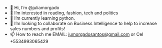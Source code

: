 - 👋 Hi, I’m @juliamorgado
- 👀 I’m interested in reading, fashion, tech and politics
- 🌱 I’m currently learning python.
- 💞️ I’m looking to collaborate on Business Intelligence to help to increase sales numbers and profits!
- 📫 How to reach me EMAIL: jumorgadosantos@gmail.com or Cel +5534993065429

<!---
juliamorgado/juliamorgado is a ✨ special ✨ repository because its `README.md` (this file) appears on your GitHub profile.
You can click the Preview link to take a look at your changes.
--->
